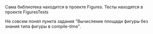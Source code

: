 Сама библиотека находится в проекте Figures.
Тесты находятся в проекте FiguresTests

Не совсем понял пункта задания "Вычисление площади фигуры без знания типа фигуры в compile-time".